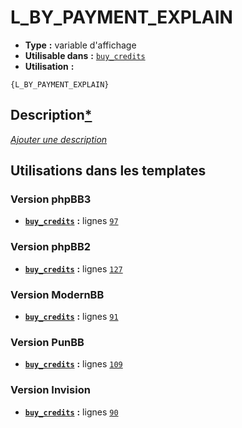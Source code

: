 # L_BY_PAYMENT_EXPLAIN
* __Type__ __:__ variable d'affichage
* __Utilisable dans__ __:__ [`buy_credits`](../tpl/buy_credits.md#readme)
* __Utilisation__ __:__

```smarty
{L_BY_PAYMENT_EXPLAIN}
```

## Description[*](https://fa-tvars.appspot.com/var/L_BY_PAYMENT_EXPLAIN)
[*Ajouter une description*](https://fa-tvars.appspot.com/var/L_BY_PAYMENT_EXPLAIN)

## Utilisations dans les templates

### Version phpBB3
* __[`buy_credits`](../tpl/buy_credits.md#readme)__ __:__ lignes [`97`](../src/prosilver/buy_credits.tpl#L97)

### Version phpBB2
* __[`buy_credits`](../tpl/buy_credits.md#readme)__ __:__ lignes [`127`](../src/subsilver/buy_credits.tpl#L127)

### Version ModernBB
* __[`buy_credits`](../tpl/buy_credits.md#readme)__ __:__ lignes [`91`](../src/modernbb/buy_credits.tpl#L91)

### Version PunBB
* __[`buy_credits`](../tpl/buy_credits.md#readme)__ __:__ lignes [`109`](../src/punbb/buy_credits.tpl#L109)

### Version Invision
* __[`buy_credits`](../tpl/buy_credits.md#readme)__ __:__ lignes [`90`](../src/invision/buy_credits.tpl#L90)

